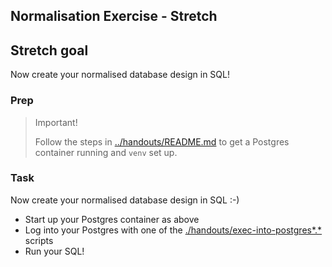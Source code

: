 ## Normalisation Exercise - Stretch

## Stretch goal

Now create your normalised database design in SQL!

### Prep

> Important!
>
> Follow the steps in [../handouts/README.md](../handouts/README.md) to get a Postgres container running and `venv` set up.

### Task

Now create your normalised database design in SQL :-)

- Start up your Postgres container as above
- Log into your Postgres with one of the [./handouts/exec-into-postgres*.*](../handouts/) scripts
- Run your SQL!

